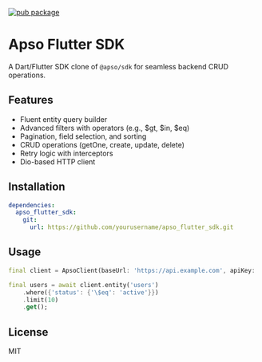 [![pub package](https://img.shields.io/pub/v/apso_flutter_sdk.svg)](https://pub.dev/packages/apso_flutter_sdk)

# Apso Flutter SDK

A Dart/Flutter SDK clone of `@apso/sdk` for seamless backend CRUD operations.

## Features

- Fluent entity query builder
- Advanced filters with operators (e.g., \$gt, \$in, \$eq)
- Pagination, field selection, and sorting
- CRUD operations (getOne, create, update, delete)
- Retry logic with interceptors
- Dio-based HTTP client

## Installation

```yaml
dependencies:
  apso_flutter_sdk:
    git:
      url: https://github.com/yourusername/apso_flutter_sdk.git
```

## Usage

```dart
final client = ApsoClient(baseUrl: 'https://api.example.com', apiKey: 'YOUR_API_KEY');

final users = await client.entity('users')
    .where({'status': {'\$eq': 'active'}})
    .limit(10)
    .get();
```

## License

MIT

